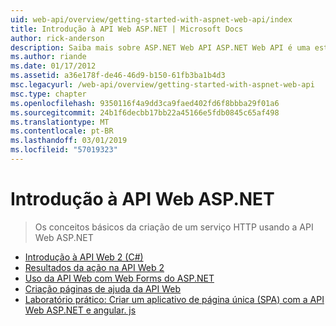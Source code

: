 ```yaml
---
uid: web-api/overview/getting-started-with-aspnet-web-api/index
title: Introdução à API Web ASP.NET | Microsoft Docs
author: rick-anderson
description: Saiba mais sobre ASP.NET Web API ASP.NET Web API é uma estrutura que torna mais fácil criar serviços HTTP que alcançam uma ampla gama de clientes, incluindo navegadores...
ms.author: riande
ms.date: 01/17/2012
ms.assetid: a36e178f-de46-46d9-b150-61fb3ba1b4d3
msc.legacyurl: /web-api/overview/getting-started-with-aspnet-web-api
msc.type: chapter
ms.openlocfilehash: 9350116f4a9dd3ca9faed402fd6f8bbba29f01a6
ms.sourcegitcommit: 24b1f6decbb17bb22a45166e5fdb0845c65af498
ms.translationtype: MT
ms.contentlocale: pt-BR
ms.lasthandoff: 03/01/2019
ms.locfileid: "57019323"
---
```

<a name="getting-started-with-aspnet-web-api"></a>Introdução à API Web ASP.NET
====================
> Os conceitos básicos da criação de um serviço HTTP usando a API Web ASP.NET


- [Introdução à API Web 2 (C#)](tutorial-your-first-web-api.md)
- [Resultados da ação na API Web 2](action-results.md)
- [Uso da API Web com Web Forms do ASP.NET](using-web-api-with-aspnet-web-forms.md)
- [Criação páginas de ajuda da API Web](creating-api-help-pages.md)
- [Laboratório prático: Criar um aplicativo de página única (SPA) com a API Web ASP.NET e angular. js](build-a-single-page-application-spa-with-aspnet-web-api-and-angularjs.md)
